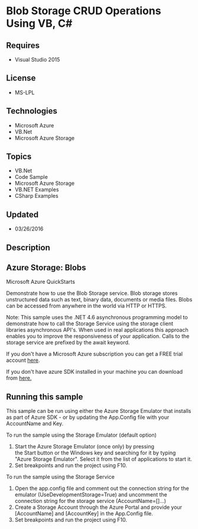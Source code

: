 # Blob Storage CRUD Operations Using VB, C#
## Requires
- Visual Studio 2015
## License
- MS-LPL
## Technologies
- Microsoft Azure
- VB.Net
- Microsoft Azure Storage
## Topics
- VB.Net
- Code Sample
- Microsoft Azure Storage
- VB.NET Examples
- CSharp Examples
## Updated
- 03/26/2016
## Description

<h2>Azure Storage: Blobs</h2>
<div class="subhead">Microsoft Azure QuickStarts</div>
<p>Demonstrate how to use the Blob Storage service. Blob storage stores unstructured data such as text, binary data, documents or media files. Blobs can be accessed from anywhere in the world via HTTP or HTTPS.</p>
<p>Note: This sample uses the .NET 4.6 asynchronous programming model to demonstrate how to call the Storage Service using the storage client libraries asynchronous API's. When used in real applications this approach enables you to improve the responsiveness
 of your application. Calls to the storage service are prefixed by the await keyword.</p>
<p>If you don't have a Microsoft Azure subscription you can get a FREE trial account
<a href="http://go.microsoft.com/fwlink/?LinkId=330212">here</a>.</p>
<p>If you don't have azure SDK installed in your machine you can download from <a href="https://azure.microsoft.com/en-in/downloads/">
here.</a></p>
<h2>Running this sample</h2>
<p>This sample can be run using either the Azure Storage Emulator that installs as part of Azure SDK - or by updating the App.Config file with your AccountName and Key.</p>
<p>To run the sample using the Storage Emulator (default option)</p>
<ol>
<li>Start the Azure Storage Emulator (once only) by pressing the&nbsp;Start&nbsp;button or the&nbsp;Windows&nbsp;key and searching for it by typing &quot;Azure Storage Emulator&quot;. Select it from the list of applications to start it.
</li><li>Set breakpoints and run the project using F10. </li></ol>
<p>To run the sample using the Storage Service</p>
<ol>
<li>Open the app.config file and comment out the connection string for the emulator (UseDevelopmentStorage=True) and uncomment the connection string for the storage service (AccountName=[]...)
</li><li>Create a Storage Account through the Azure Portal and provide your [AccountName] and [AccountKey] in the App.Config file.
</li><li>Set breakpoints and run the project using F10.&nbsp; </li></ol>
